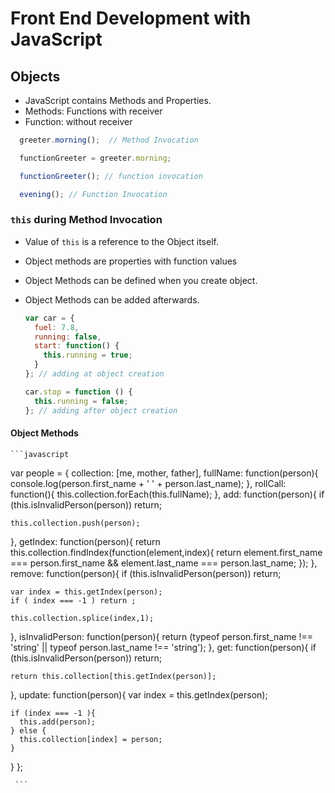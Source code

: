 # Front End Development with JavaScript

## Objects
- JavaScript contains Methods and Properties.
- Methods: Functions with receiver
- Function: without receiver

```Javascript
  greeter.morning();  // Method Invocation

  functionGreeter = greeter.morning;

  functionGreeter(); // function invocation

  evening(); // Function Invocation
```

### `this` during Method Invocation

- Value of `this` is a reference to the Object itself.
- Object methods are properties with function values
- Object Methods can be defined when you create object.
- Object Methods can be added afterwards.

    ```javascript
   var car = {
      fuel: 7.8,
      running: false,
      start: function() {
        this.running = true;
      }
   }; // adding at object creation

   car.stop = function () {
      this.running = false;
   }; // adding after object creation

    ```
#### Object Methods
    ```javascript
var people = {
  collection: [me, mother, father],
  fullName: function(person){
    console.log(person.first_name + '  ' + person.last_name);
  },
  rollCall: function(){
    this.collection.forEach(this.fullName);
  },
  add: function(person){
    if (this.isInvalidPerson(person)) return;

    this.collection.push(person);
  },
  getIndex: function(person){
    return this.collection.findIndex(function(element,index){
      return element.first_name === person.first_name &&
        element.last_name === person.last_name;
    });
  },
  remove: function(person){
    if (this.isInvalidPerson(person)) return;

    var index = this.getIndex(person);
    if ( index === -1 ) return ;

    this.collection.splice(index,1);
  },
  isInvalidPerson: function(person){
    return (typeof person.first_name !== 'string' ||
      typeof person.last_name !== 'string');
  },
  get: function(person){
    if (this.isInvalidPerson(person)) return;

    return this.collection[this.getIndex(person)];
  },
  update: function(person){
    var index = this.getIndex(person);

    if (index === -1 ){
      this.add(person);
    } else {
      this.collection[index] = person;
    }
  }
};

     ```
